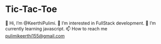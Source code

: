 # Tic-Tac-Toe
👋 Hi, I’m @KeerthiPulimi.
👀 I’m interested in FullStack development.
🌱 I’m currently learning javascript.
📫 How to reach me pulimikeerthi155@gmail.com
